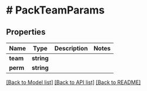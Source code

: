 # # PackTeamParams

## Properties

Name | Type | Description | Notes
------------ | ------------- | ------------- | -------------
**team** | **string** |  |
**perm** | **string** |  |

[[Back to Model list]](../../README.md#models) [[Back to API list]](../../README.md#endpoints) [[Back to README]](../../README.md)
